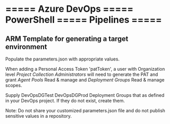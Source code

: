 # ===== Azure DevOps ===== PowerShell ===== Pipelines =====

## ARM Template for generating a target environment

Populate the parameters.json with appropriate values.

When adding a Personal Access Token 'patToken', a user with Organization level *Project Collection Administrators* will need to generate the PAT and grant *Agent Pools* Read & manage and *Deployment Groups* Read & manage scopes.

Supply DevOpsDGTest DevOpsDGProd Deployment Groups that as defined in your DevOps project. If they do not exist, create them.

Note:  Do not share your customized parameters.json file and do not publish sensitive values in a repository.